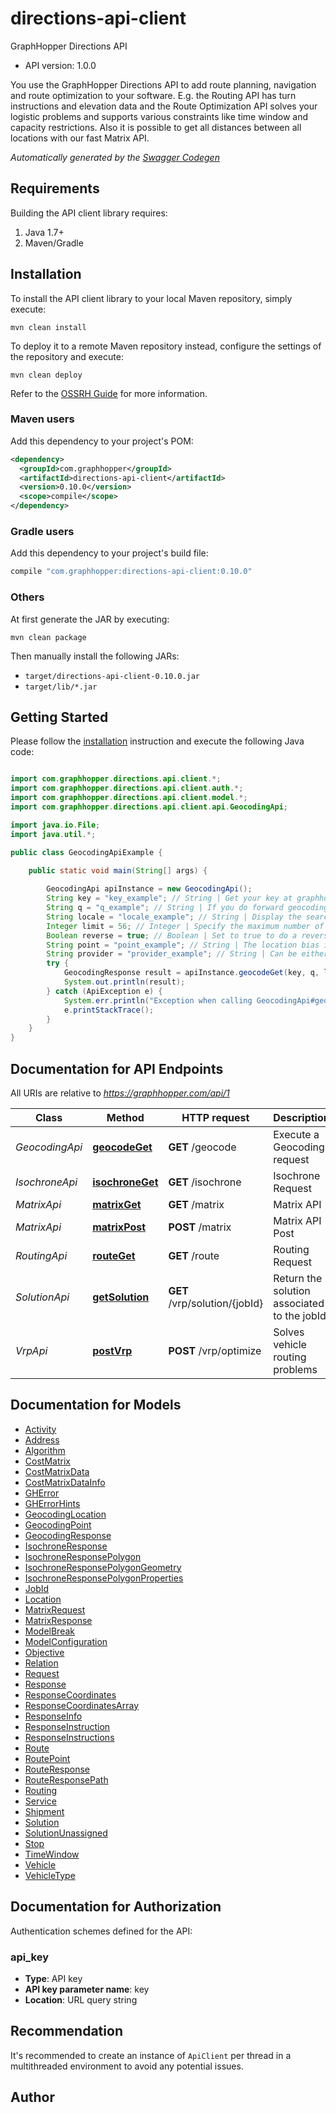 # directions-api-client

GraphHopper Directions API
- API version: 1.0.0

You use the GraphHopper Directions API to add route planning, navigation and route optimization to your software. E.g. the Routing API has turn instructions and elevation data and the Route Optimization API solves your logistic problems and supports various constraints like time window and capacity restrictions. Also it is possible to get all distances between all locations with our fast Matrix API.


*Automatically generated by the [Swagger Codegen](https://github.com/swagger-api/swagger-codegen)*


## Requirements

Building the API client library requires:
1. Java 1.7+
2. Maven/Gradle

## Installation

To install the API client library to your local Maven repository, simply execute:

```shell
mvn clean install
```

To deploy it to a remote Maven repository instead, configure the settings of the repository and execute:

```shell
mvn clean deploy
```

Refer to the [OSSRH Guide](http://central.sonatype.org/pages/ossrh-guide.html) for more information.

### Maven users

Add this dependency to your project's POM:

```xml
<dependency>
  <groupId>com.graphhopper</groupId>
  <artifactId>directions-api-client</artifactId>
  <version>0.10.0</version>
  <scope>compile</scope>
</dependency>
```

### Gradle users

Add this dependency to your project's build file:

```groovy
compile "com.graphhopper:directions-api-client:0.10.0"
```

### Others

At first generate the JAR by executing:

```shell
mvn clean package
```

Then manually install the following JARs:

* `target/directions-api-client-0.10.0.jar`
* `target/lib/*.jar`

## Getting Started

Please follow the [installation](#installation) instruction and execute the following Java code:

```java

import com.graphhopper.directions.api.client.*;
import com.graphhopper.directions.api.client.auth.*;
import com.graphhopper.directions.api.client.model.*;
import com.graphhopper.directions.api.client.api.GeocodingApi;

import java.io.File;
import java.util.*;

public class GeocodingApiExample {

    public static void main(String[] args) {
        
        GeocodingApi apiInstance = new GeocodingApi();
        String key = "key_example"; // String | Get your key at graphhopper.com
        String q = "q_example"; // String | If you do forward geocoding, then this would be a textual description of the adress you are looking for. If you do reverse geocoding this would be in lat,lon.
        String locale = "locale_example"; // String | Display the search results for the specified locale. Currently French (fr), English (en), German (de) and Italian (it) are supported. If the locale wasn't found the default (en) is used.
        Integer limit = 56; // Integer | Specify the maximum number of returned results
        Boolean reverse = true; // Boolean | Set to true to do a reverse Geocoding request
        String point = "point_example"; // String | The location bias in the format 'latitude,longitude' e.g. point=45.93272,11.58803
        String provider = "provider_example"; // String | Can be either, default, nominatim, opencagedata
        try {
            GeocodingResponse result = apiInstance.geocodeGet(key, q, locale, limit, reverse, point, provider);
            System.out.println(result);
        } catch (ApiException e) {
            System.err.println("Exception when calling GeocodingApi#geocodeGet");
            e.printStackTrace();
        }
    }
}

```

## Documentation for API Endpoints

All URIs are relative to *https://graphhopper.com/api/1*

Class | Method | HTTP request | Description
------------ | ------------- | ------------- | -------------
*GeocodingApi* | [**geocodeGet**](docs/GeocodingApi.md#geocodeGet) | **GET** /geocode | Execute a Geocoding request
*IsochroneApi* | [**isochroneGet**](docs/IsochroneApi.md#isochroneGet) | **GET** /isochrone | Isochrone Request
*MatrixApi* | [**matrixGet**](docs/MatrixApi.md#matrixGet) | **GET** /matrix | Matrix API
*MatrixApi* | [**matrixPost**](docs/MatrixApi.md#matrixPost) | **POST** /matrix | Matrix API Post
*RoutingApi* | [**routeGet**](docs/RoutingApi.md#routeGet) | **GET** /route | Routing Request
*SolutionApi* | [**getSolution**](docs/SolutionApi.md#getSolution) | **GET** /vrp/solution/{jobId} | Return the solution associated to the jobId
*VrpApi* | [**postVrp**](docs/VrpApi.md#postVrp) | **POST** /vrp/optimize | Solves vehicle routing problems


## Documentation for Models

 - [Activity](docs/Activity.md)
 - [Address](docs/Address.md)
 - [Algorithm](docs/Algorithm.md)
 - [CostMatrix](docs/CostMatrix.md)
 - [CostMatrixData](docs/CostMatrixData.md)
 - [CostMatrixDataInfo](docs/CostMatrixDataInfo.md)
 - [GHError](docs/GHError.md)
 - [GHErrorHints](docs/GHErrorHints.md)
 - [GeocodingLocation](docs/GeocodingLocation.md)
 - [GeocodingPoint](docs/GeocodingPoint.md)
 - [GeocodingResponse](docs/GeocodingResponse.md)
 - [IsochroneResponse](docs/IsochroneResponse.md)
 - [IsochroneResponsePolygon](docs/IsochroneResponsePolygon.md)
 - [IsochroneResponsePolygonGeometry](docs/IsochroneResponsePolygonGeometry.md)
 - [IsochroneResponsePolygonProperties](docs/IsochroneResponsePolygonProperties.md)
 - [JobId](docs/JobId.md)
 - [Location](docs/Location.md)
 - [MatrixRequest](docs/MatrixRequest.md)
 - [MatrixResponse](docs/MatrixResponse.md)
 - [ModelBreak](docs/ModelBreak.md)
 - [ModelConfiguration](docs/ModelConfiguration.md)
 - [Objective](docs/Objective.md)
 - [Relation](docs/Relation.md)
 - [Request](docs/Request.md)
 - [Response](docs/Response.md)
 - [ResponseCoordinates](docs/ResponseCoordinates.md)
 - [ResponseCoordinatesArray](docs/ResponseCoordinatesArray.md)
 - [ResponseInfo](docs/ResponseInfo.md)
 - [ResponseInstruction](docs/ResponseInstruction.md)
 - [ResponseInstructions](docs/ResponseInstructions.md)
 - [Route](docs/Route.md)
 - [RoutePoint](docs/RoutePoint.md)
 - [RouteResponse](docs/RouteResponse.md)
 - [RouteResponsePath](docs/RouteResponsePath.md)
 - [Routing](docs/Routing.md)
 - [Service](docs/Service.md)
 - [Shipment](docs/Shipment.md)
 - [Solution](docs/Solution.md)
 - [SolutionUnassigned](docs/SolutionUnassigned.md)
 - [Stop](docs/Stop.md)
 - [TimeWindow](docs/TimeWindow.md)
 - [Vehicle](docs/Vehicle.md)
 - [VehicleType](docs/VehicleType.md)


## Documentation for Authorization

Authentication schemes defined for the API:
### api_key

- **Type**: API key
- **API key parameter name**: key
- **Location**: URL query string


## Recommendation

It's recommended to create an instance of `ApiClient` per thread in a multithreaded environment to avoid any potential issues.

## Author



